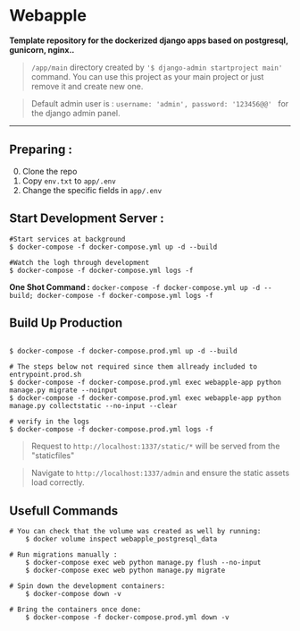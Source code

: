 # Webapple

**Template repository for the dockerized django apps based on postgresql, gunicorn, nginx..**

> `/app/main` directory created by `'$ django-admin startproject main'` command. You can use this project as your main project or just remove it and create new one.

> Default admin user is : `username: 'admin', password: '123456@@' ` for the django admin panel. 
___
## Preparing : 

0. Clone the repo
1. Copy `env.txt` to `app/.env`
2. Change the specific fields in `app/.env`

## Start Development Server : 

```
#Start services at background
$ docker-compose -f docker-compose.yml up -d --build

#Watch the logh through development
$ docker-compose -f docker-compose.yml logs -f
```
**One Shot Command :** `docker-compose -f docker-compose.yml up -d --build; docker-compose -f docker-compose.yml logs -f`

## Build Up Production

```

$ docker-compose -f docker-compose.prod.yml up -d --build

# The steps below not required since them allready included to entrypoint.prod.sh
$ docker-compose -f docker-compose.prod.yml exec webapple-app python manage.py migrate --noinput
$ docker-compose -f docker-compose.prod.yml exec webapple-app python manage.py collectstatic --no-input --clear

# verify in the logs
$ docker-compose -f docker-compose.prod.yml logs -f

```

> Request to `http://localhost:1337/static/*` will be served from the "staticfiles"

> Navigate to `http://localhost:1337/admin` and ensure the static assets load correctly.

## Usefull Commands


```
# You can check that the volume was created as well by running:
    $ docker volume inspect webapple_postgresql_data
```

```
# Run migrations manually : 
    $ docker-compose exec web python manage.py flush --no-input
    $ docker-compose exec web python manage.py migrate
```


```
# Spin down the development containers: 
    $ docker-compose down -v
```

```
# Bring the containers once done: 
    $ docker-compose -f docker-compose.prod.yml down -v
```



